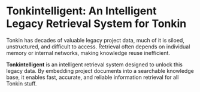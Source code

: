 # Tonkintelligent: An Intelligent Legacy Retrieval System for Tonkin

Tonkin has decades of valuable legacy project data, much of it is siloed, unstructured, and difficult to access. Retrieval often depends on individual memory or internal networks, making knowledge reuse inefficient.

**Tonkintelligent** is an intelligent retrieval system designed to unlock this legacy data. By embedding project documents into a searchable knowledge base, it enables fast, accurate, and reliable information retrieval for all Tonkin stuff.

